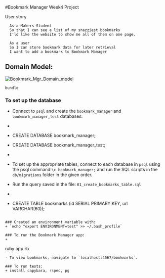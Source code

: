 #Bookmark Manager Week4 Project

User story

```
  As a Makers Student
  So that I can see a list of my snazziest bookmarks
  I'ld like the website to show me all of them on one page.

  As a user
  So I can store bookmark data for later retrieval
  I want to add a bookmark to Bookmark Manager
  ```

## Domain Model:
![Bookmark_Mgr_Domain_model](https://user-images.githubusercontent.com/33905131/68308600-09120080-00a5-11ea-8c26-349993ed7b78.jpg)

```
bundle
```
### To set up the database
+ Connect to `psql` and create the `bookmark_manager` and  `bookmark_manager_test` databases:

+ ```
+ CREATE DATABASE bookmark_manager;
+ CREATE DATABASE bookmark_manager_test;
+ ```

+ To set up the appropriate tables, connect to each database in `psql` using the psql command `\c bookmark_manager;` and run the SQL scripts in the `db/migrations` folder in the given order.
+ Run the query saved in the file: `01_create_bookmarks_table.sql`
+ ```
+ CREATE TABLE bookmarks (id SERIAL PRIMARY KEY, url VARCHAR(60));
```

### Created an environment variable with:
+ `echo "export ENVIRONMENT=test" >> ~/.bash_profile`

### To run the Bookmark Manager app:
+
```
ruby app.rb
```
- To view bookmarks, navigate to `localhost:4567/bookmarks`.

### To run tests:
+ install capybara, rspec, pg
